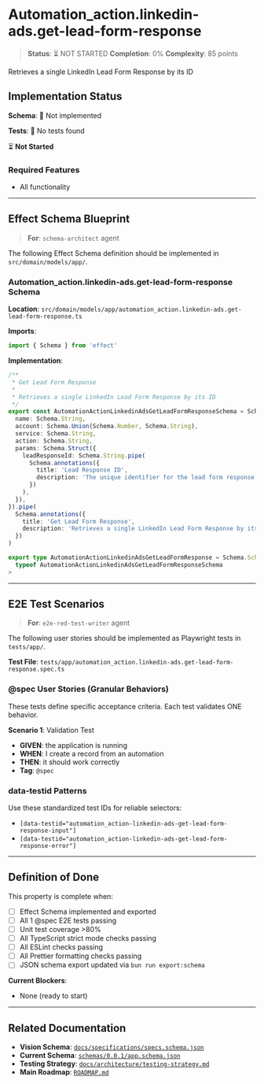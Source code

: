# Automation_action.linkedin-ads.get-lead-form-response

> **Status**: ⏳ NOT STARTED
> **Completion**: 0%
> **Complexity**: 85 points

Retrieves a single LinkedIn Lead Form Response by its ID

## Implementation Status

**Schema**: 🔴 Not implemented

**Tests**: 🔴 No tests found

⏳ **Not Started**

### Required Features

- All functionality

---

## Effect Schema Blueprint

> **For**: `schema-architect` agent

The following Effect Schema definition should be implemented in `src/domain/models/app/`.

### Automation_action.linkedin-ads.get-lead-form-response Schema

**Location**: `src/domain/models/app/automation_action.linkedin-ads.get-lead-form-response.ts`

**Imports**:

```typescript
import { Schema } from 'effect'
```

**Implementation**:

```typescript
/**
 * Get Lead Form Response
 *
 * Retrieves a single LinkedIn Lead Form Response by its ID
 */
export const AutomationActionLinkedinAdsGetLeadFormResponseSchema = Schema.Struct({
  name: Schema.String,
  account: Schema.Union(Schema.Number, Schema.String),
  service: Schema.String,
  action: Schema.String,
  params: Schema.Struct({
    leadResponseId: Schema.String.pipe(
      Schema.annotations({
        title: 'Lead Response ID',
        description: 'The unique identifier for the lead form response',
      })
    ),
  }),
}).pipe(
  Schema.annotations({
    title: 'Get Lead Form Response',
    description: 'Retrieves a single LinkedIn Lead Form Response by its ID',
  })
)

export type AutomationActionLinkedinAdsGetLeadFormResponse = Schema.Schema.Type<
  typeof AutomationActionLinkedinAdsGetLeadFormResponseSchema
>
```

---

## E2E Test Scenarios

> **For**: `e2e-red-test-writer` agent

The following user stories should be implemented as Playwright tests in `tests/app/`.

**Test File**: `tests/app/automation_action.linkedin-ads.get-lead-form-response.spec.ts`

### @spec User Stories (Granular Behaviors)

These tests define specific acceptance criteria. Each test validates ONE behavior.

**Scenario 1**: Validation Test

- **GIVEN**: the application is running
- **WHEN**: I create a record from an automation
- **THEN**: it should work correctly
- **Tag**: `@spec`

### data-testid Patterns

Use these standardized test IDs for reliable selectors:

- `[data-testid="automation_action-linkedin-ads-get-lead-form-response-input"]`
- `[data-testid="automation_action-linkedin-ads-get-lead-form-response-error"]`

---

## Definition of Done

This property is complete when:

- [ ] Effect Schema implemented and exported
- [ ] All 1 @spec E2E tests passing
- [ ] Unit test coverage >80%
- [ ] All TypeScript strict mode checks passing
- [ ] All ESLint checks passing
- [ ] All Prettier formatting checks passing
- [ ] JSON schema export updated via `bun run export:schema`

**Current Blockers**:

- None (ready to start)

---

## Related Documentation

- **Vision Schema**: [`docs/specifications/specs.schema.json`](../specs.schema.json)
- **Current Schema**: [`schemas/0.0.1/app.schema.json`](../../schemas/0.0.1/app.schema.json)
- **Testing Strategy**: [`docs/architecture/testing-strategy.md`](../../architecture/testing-strategy.md)
- **Main Roadmap**: [`ROADMAP.md`](../../../ROADMAP.md)
